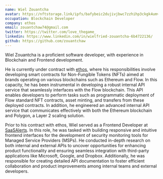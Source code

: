```yaml
---
name: Wiel Zouantcha
avatar: https://nftstorage.link/ipfs/bafybeic2dujivjbwc7zzhihp3ckgk4umvozozrxyyoyvas5odjubxr424q
occupation: Blockchain Developer
company: ethos
email: zouantchaw74@gmail.com
twitter: https://twitter.com/love_thegame_
linkedin: https://www.linkedin.com/in/wielfried-zouantcha-6b4722136/
github: https://github.com/zouantchaw
---
```


Wiel Zouantcha is a proficient software developer, with experience in Blockchain and Frontend development.

He is currently under contract with [ethos](https://www.ethosnft.com/), where his responsibilities involve developing smart contracts for Non-Fungible Tokens (NFTs) aimed at brands operating on various blockchains such as Ethereum and Flow. In this capacity, he has been instrumental in developing a robust internal API service that seamlessly interfaces with the Flow blockchain. This API enables developers to perform tasks such as programmatic deployment of Flow standard NFT contracts, asset minting, and transfers from these deployed contracts. In addition, he engineered an advanced internal API service that communicates effectively with both the Ethereum blockchain and Polygon, a Layer 2 scaling solution.

Prior to his contract with ethos, Wiel served as a Frontend Developer at [SaaSAlerts](https://saasalerts.com/). In this role, he was tasked with building responsive and intuitive frontend interfaces for the development of security monitoring tools for Managed Service Providers (MSPs). He conducted in-depth research on both internal and external APIs to uncover opportunities for enhancing product functionality and ensuring seamless integration with third-party applications like Microsoft, Google, and Dropbox. Additionally, he was responsible for creating detailed API documentation to foster efficient collaboration and product improvements among internal teams and external developers.
